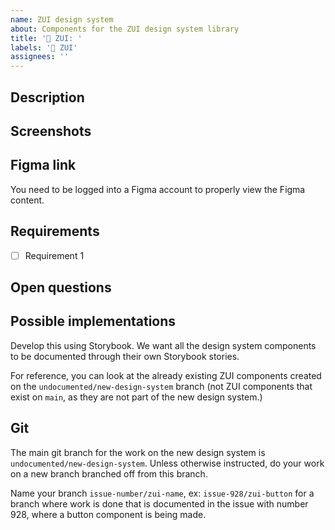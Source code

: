 ```yaml
---
name: ZUI design system
about: Components for the ZUI design system library
title: '🧱 ZUI: '
labels: '🧱 ZUI'
assignees: ''
---
```


## Description

## Screenshots

## Figma link

You need to be logged into a Figma account to properly view the Figma content.

## Requirements

- [ ] Requirement 1

## Open questions

## Possible implementations

Develop this using Storybook. We want all the design system components to be documented through their own Storybook stories.

For reference, you can look at the already existing ZUI components created on the `undocumented/new-design-system` branch (not ZUI components that exist on `main`, as they are not part of the new design system.)

## Git

The main git branch for the work on the new design system is `undocumented/new-design-system`. Unless otherwise instructed, do your work on a new branch branched off from this branch.

Name your branch `issue-number/zui-name`, ex: `issue-928/zui-button` for a branch where work is done that is documented in the issue with number 928, where a button component is being made.
